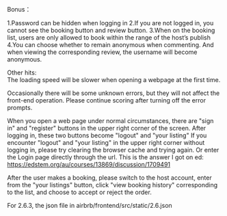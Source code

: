 Bonus：

1.Password can be hidden when logging in
2.If you are not logged in, you cannot see the booking button and review button.
3.When on the booking list, users are only allowed to book within the range of the host’s publish
4.You can choose whether to remain anonymous when commenting. And when viewing the corresponding review, the username will become anonymous.

Other hits:  
The loading speed will be slower when opening a webpage at the first time.

Occasionally there will be some unknown errors, but they will not affect the front-end operation. Please continue scoring after turning off the error prompts.

When you open a web page under normal circumstances, there are "sign in" and "register" buttons in the upper right corner of the screen.
After logging in, these two buttons become "logout" and "your listing"
If you encounter "logout" and "your listing" in the upper right corner without logging in, please try clearing the browser cache and trying again. Or enter the Login page directly through the url.
This is the answer I got on ed: https://edstem.org/au/courses/13869/discussion/1709491

After the user makes a booking, please switch to the host account, enter from the "your listings" button, click "view booking history" corresponding to the list, and choose to accept or reject the order.

For 2.6.3, the json file in airbrb/frontend/src/static/2.6.json
